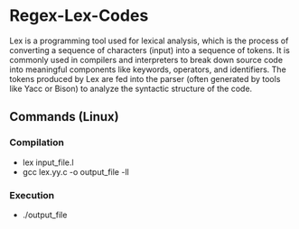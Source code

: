 # Regex-Lex-Codes

Lex is a programming tool used for lexical analysis, which is the process of converting a sequence of characters (input) into a sequence of tokens.
It is commonly used in compilers and interpreters to break down source code into meaningful components like keywords, operators, and identifiers.
The tokens produced by Lex are fed into the parser (often generated by tools like Yacc or Bison) to analyze the syntactic structure of the code.

## Commands (Linux)

### Compilation

- lex input_file.l
- gcc lex.yy.c -o output_file -ll


### Execution

- ./output_file
